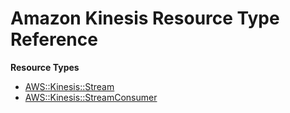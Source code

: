 # Amazon Kinesis Resource Type Reference<a name="AWS_Kinesis"></a>

**Resource Types**
+ [AWS::Kinesis::Stream](aws-resource-kinesis-stream.md)
+ [AWS::Kinesis::StreamConsumer](aws-resource-kinesis-streamconsumer.md)